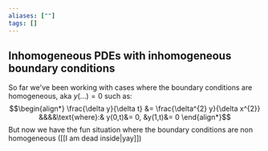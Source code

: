 ```yaml
---
aliases: [""]
tags: []
---
```


## Inhomogeneous PDEs with inhomogeneous boundary conditions

So far we've been working with cases where the boundary conditions are homogeneous, aka $y(...)=0$ such as:
$$\begin{align*}
\frac{\delta y}{\delta t} &= \frac{\delta^{2} y}{\delta x^{2}} &&&&\text{where}:& y(0,t)&= 0, &y(1,t)&= 0
\end{align*}$$
But now we have the fun situation where the boundary conditions are non homogeneous ([[I am dead inside|yay]])